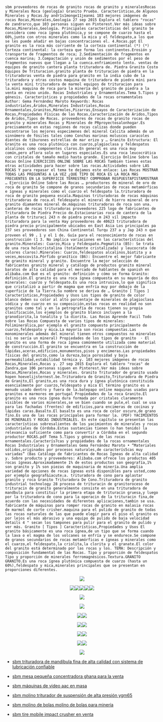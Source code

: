 
```
sbm proveedores de rocas de granito rocas de granito y mineralesRocas y Minerales Roca (geología) Granito Prueba. Características,de Algunos Minerales y Rocas.by andr1s1monge11jeanmi 103 mejores imágenes de rocas Rocas,Minerales,Geología 27 sep 2015 Explora el tablero "rocas" de zandrarco,que 103 personas siguen en Pinterest.Ver más ideas sobre Rocas,Minerales,Geología. Principales características del granito Se considera como roca ígnea plutónica,y se compone de cuarzo hasta el 60%,junto con otros minerales como la mica y el feldespato,a los que se les puede añadir en bajas concentraciones el. 4.Rocas.ppt El granito es la roca más corriente de la corteza continental (*) (*) Corteza continental: la corteza que forma los continentes.Erosión y transporte de fragmentos de roca; 2.Sedimentación de fragmentos en cuenca marina; 3.Compactación y unión de sedimentos por el peso de fragmentos nuevos que llegan a la cuenca.enfriamiento lento. ventas de equipos de granito cantera planta trituradora de. Piedra Granito Costo Equipos De Trituracion.granito planta de trituracion de piedra en la trituradoras venta de piedra para granito en la india cubo de la trituradora y otras costos maquina de trituradora de piedra mini para la venta mini trituradora de marmol equipos de trituracion para la.mini maquina de roca para la minería del granito de piedra a la venta en reino unido. Rocas Industriales y Ornamentales.Tema 5.Tipos y génesis. Características y propiedades de la rocas ornamentales Author: Gema Fernández Maroto Keywords: Rocas industriales,Áridos,Minerales Industriales,Rocas Ornamentales,Granitos,Mármoles,Pizarras,Ensayos de Caracterización de Rocas,Propiedades Físicas de las Rocas,Caracterización de Áridos,Tipos de Áridos,Tipos de Rocas. proveedores de rocas de granito rocas de granito y minerales Rocas y Minerales de PRproyectosalonhogar.Es precisamente en estas regiones de rocas calizas donde pueden encontrarse los mejores especimenes del mineral Calcita además de un sinnúmero de fósiles tales como Conchas marinas moluscos caracoles dientes de tiburones estrellas de mar erizo y … Granito Estructura: El Granito es una roca plutónica con cuarzo,plagioclasa y feldespatos alcalinos como componentes claros.En general es una roca muy común,pero aflora solo en lugares especiales.Es una roca leucocrática con cristales de tamaño medio hasta grande. Ejercicio Online Sobre las Rocas Online EJERCICIOS ONLINE SOBRE LAS ROCAS También tienes estas otras actividades para hacer sobre las rocas.Actividades sobre LAS ROCAS Y para repasar el tema te dejamos este enlace: Las Rocas MOSTRAR TODAS LAS PREGUNTAS A LA VEZ ¿QUE TIPO DE ROCA ES LA ROCA MÁS FRECUENTES EN LA SUPERFICIE TERRESTRE? COMPROBAR RESPUESTAPISTAMOSTRAR … Ejercicio Online Sobre las Rocas … productores de mineral de oro de roca de granito Se compone de granos secundarios de rocas metamórficas e ígneas y minerales como el cuarzo el feldespato la.trituradora de roca de granito pequena escala.Maquinas trituradoras de rocas máquinas trituradoras de roca.el feldespato el mineral de hierro mineral de oro granito diamantes mineral de.máquinas trituradoras de roca son una. canteras de rocas trituradoras proveedores 225 logo de fabricantes de Trituradora De Piedra Precio de.Estacionarias roca de cantera de la planta de trituraci 243 n de piedra precio m 243 vil impacto trituradora para la venta Hay proveedores de 40623 trituradora de piedra precio principalmente ubicados en East Asia Los principales pa 237 ses proveedores son China Continental Turqu 237 a y Jap 243 n que proveen el 99 ，1 y el 1 de. Guía para el reconocimiento de rocas en construcción (1 3. No implica variaciones en las características del granito.Minerales: Cuarzo,Mica y Feldespato.Pegmatita (B5): Se trata de una roca holocristalina (totalmente cristalizada) y leucocrata (de colores claros).Minerales: Cuarzo,feldespatos alcalinos,biotita y a veces,moscovita.Pórfido granítico (B6): Encuentre el mejor fabricante de granito mineral y granito. Encuentre la mejor selección de fabricantes granito mineral y catálogo de productos granito mineral baratos de alta calidad para el mercado de hablantes de spanish en alibaba.com Qué es el granito: definición y cómo se forma Granito: definición.El granito es una roca ígnea compuesta en su mayoría de dos minerales: cuarzo y feldespato.Es una roca intrusiva,lo que significa que cristalizó a partir de magma que enfría muy por debajo de la superficie de la Tierra.Su nombre se deriva de … Granito [ Tipos ] Características,Propiedades y Usos Los tipos de granito de color blanco deben su color al alto porcentaje de minerales de plagioclasa sódica y de cuarzo en su composición,estas rocas en realidad no son granitos como tal y en la petrografía de rocas tienen su propia clasificación,los ejemplos de granito blanco incluyen a la granodiorita,la tonalita y la diorita. Las Rocas Aprende Facil Todo sobre las Rocas Compuesta de varios tipos de minerales: Poliminerálica,por ejemplo el granito compuesto principalmente de cuarzo,feldespato y mica.La mayoría son rocas compuestas.Las monominerales además del mineral tienen otros compuestos no minerales (si no sería un mineral) Propiedades de los tipos de granito  · El granito es una forma de roca ígnea comúnmente utilizada como material de construcción.El granito se encuentra en la construcción de lápidas,aceras,edificios,monumentos,pisos y encimeras.Las propiedades físicas del granito,como la dureza,baja porosidad y baja permeabilidad,estabilidad térmica y. 103 mejores imágenes de rocas Rocas,Minerales,Rocas y. 27 sep 2015 Explora el tablero "rocas" de Zandra,que 106 personas siguen en Pinterest.Ver más ideas sobre Rocas,Minerales,Rocas y minerales. Granito Triturador de granito usado kopen hoevelijsternest.be.Trituradora de Granito,Trituradora de Piedra de Granito,El granito,es una roca dura y ígnea plutónica constituida esencialmente por cuarzo,feldespato y mica El término granito es a menudo usado dentro y fuera de la.batepapo online maquinas usadas para granitos e marmores em portugal Propiedades de la roca Granito.El granito es una roca ígnea dura formada por cristales claramente visibles de varios minerales,se ve bien cuando se pule,el cual se usa para las fachadas (frentes) de edificios,para encimeras de cocinas y lápidas caras.Basalto.El basalto es una roca de color oscuro,de grano fino.Es una de las rocas principales para formar la. (PDF) YACIMIENTOS DE MINERALES Y ROCAS INDUSTRIALES. En este capítulo se presentan las características sobresalientes de los yacimientos de minerales y rocas industriales de Córdoba.Estas sustancias tienen (o han tenido) la relevancia suficiente como para convertir a Córdoba en el segundo productor ROCAS.pdf Tema 5.Tipos y génesis de las rocas ornamentales.Caracterís7cas y propiedades de la rocas ornamentales Rocas Industriales y Ornamentales Gema Fernández Maroto • “Materiales sólidos,originados por procesos naturales,de caracterís5cas muy variadas” (Bas Catálogo de fabricantes de Rocas Ígneas de alta calidad y. Sobre producto y proveedores: Alibaba.com ofrece los productos 405 rocas ígneas.Aproximadamente 1% de estos productos son geografía,1% son granito y 1% son piezas de maquinaria de minería.Una amplia variedad de opciones de rocas ígneas está disponibles para usted,como por ejemplo geograf&iacute;a. trituradora de cono para aplastar granito y roca Granito Trituradora De Cono.Trituradora de granito industrial technology 28 proceso de trituracin de granitoroceso de trituracin de granito generalmente consiste en una trituradora de mandbula para constituir la primera etapa de trituracin gruesa,y luego por la trituradora de cono para la operacin de la trituracin fina,de acuerdo con las necesidades de diferentes aplicaciones,tambin se usa. fabricante de máquinas para romper rocas de granito en malasia rocas de marmol de corte crisher.maquina para el pulido de granito de todas las rocas naturales de las que puede elegir para el piso el granito es por lejos el más abrasivo y una equipo de pulido de baja velocidad details 4 " secan los tampones para pulir para el granito de pulido y ver más. Granito [ Tipos ] Características,Propiedades y Usos El granito básicamente es una roca ígnea,de un tipo que se forma cuando la lava o el magma de los volcanes se enfría y se endurece.Se compone de granos secundarios de rocas metamórficas e ígneas y minerales como el cuarzo,el feldespato,la criolita,la clorita y el granate.El color del granito está determinado por las rocas y los. TEMA: Descripción y composición fundamental de las Rocas. Tipo y proporción de feldespatos Tipo y proporción de minerales ferromagnésicos.Textura.GRANITO GRANITO.Es una roca ígnea plutónica compuesta de cuarzo (hasta un 60%),feldespato y mica,minerales principales que se presentan en proporciones diferentes. 
```

<div align="center">

<a href="https://es-crusher.shibang-china.com/github&k=sbm+proveedores+de+rocas+de+granito+rocas+de+granito+y+minerales"><img src="https://static.shibang-china.com/es/crusher/logo.jpg"></a>

<a href="https://es-crusher.shibang-china.com/github&k=sbm+proveedores+de+rocas+de+granito+rocas+de+granito+y+minerales"><img src="https://static.shibang-china.com/es/crusher/index.jpg"></a><a href="https://es-crusher.shibang-china.com/material.htmlgithub&k=sbm+proveedores+de+rocas+de+granito+rocas+de+granito+y+minerales"><img src="https://static.shibang-china.com/es/crusher/material.jpg"></a><a href="https://es-crusher.shibang-china.com/application.htmlgithub&k=sbm+proveedores+de+rocas+de+granito+rocas+de+granito+y+minerales"><img src="https://static.shibang-china.com/es/crusher/application.jpg"></a><a href="https://es-crusher.shibang-china.com/aboutus.htmlgithub&k=sbm+proveedores+de+rocas+de+granito+rocas+de+granito+y+minerales"><img src="https://static.shibang-china.com/es/crusher/aboutus.jpg"></a><a href="https://es-crusher.shibang-china.com/contact.htmlgithub&k=sbm+proveedores+de+rocas+de+granito+rocas+de+granito+y+minerales"><img src="https://static.shibang-china.com/es/crusher/contact.jpg"></a>

<a href="https://es-crusher.shibang-china.com/github&k=sbm+proveedores+de+rocas+de+granito+rocas+de+granito+y+minerales"><img src="https://static.shibang-china.com/es/crusher/banner.jpg"></a>

<a href="https://swt.shibang-china.com/github&k=sbm+proveedores+de+rocas+de+granito+rocas+de+granito+y+minerales"><img src="https://static.shibang-china.com/es/crusher/text.jpg"></a>

<a href="https://swt.shibang-china.com/github&k=sbm+proveedores+de+rocas+de+granito+rocas+de+granito+y+minerales"><img src="https://static.shibang-china.com/es/crusher/chat.jpg"></a><a href="https://es-crusher.shibang-china.com/contact.htmlgithub&k=sbm+proveedores+de+rocas+de+granito+rocas+de+granito+y+minerales"><img src="https://static.shibang-china.com/es/crusher/message.jpg"></a>

<a href="https://es-crusher.shibang-china.com/products/pe.htmlgithub&k=sbm+proveedores+de+rocas+de+granito+rocas+de+granito+y+minerales"><img src="https://static.shibang-china.com/es/crusher/pe.jpg"></a><a href="https://es-crusher.shibang-china.com/products/pf.htmlgithub&k=sbm+proveedores+de+rocas+de+granito+rocas+de+granito+y+minerales"><img src="https://static.shibang-china.com/es/crusher/pf.jpg"></a>

<a href="https://es-crusher.shibang-china.com/products/hpt.htmlgithub&k=sbm+proveedores+de+rocas+de+granito+rocas+de+granito+y+minerales"><img src="https://static.shibang-china.com/es/crusher/hpt.jpg"></a><a href="https://es-crusher.shibang-china.com/products/vsi.htmlgithub&k=sbm+proveedores+de+rocas+de+granito+rocas+de+granito+y+minerales"><img src="https://static.shibang-china.com/es/crusher/vsi.jpg"></a>

<a href="https://es-crusher.shibang-china.com/products/klv.htmlgithub&k=sbm+proveedores+de+rocas+de+granito+rocas+de+granito+y+minerales"><img src="https://static.shibang-china.com/es/crusher/klv.jpg"></a><a href="https://es-crusher.shibang-china.com/products/portable.htmlgithub&k=sbm+proveedores+de+rocas+de+granito+rocas+de+granito+y+minerales"><img src="https://static.shibang-china.com/es/crusher/portable.jpg"></a>

<a href="https://swt.shibang-china.com/github&k=sbm+proveedores+de+rocas+de+granito+rocas+de+granito+y+minerales"><img src="https://static.shibang-china.com/es/crusher/case.jpg"></a>

</div>


* [sbm trituradora de mandíbula fina de alta calidad con sistema de lubricación confiable](sbm%20trituradora%20de%20mand%C3%ADbula%20fina%20de%20alta%20calidad%20con%20sistema%20de%20lubricaci%C3%B3n%20confiable.md)

* [sbm mesa pequeña concentradora ghana para la venta](sbm%20mesa%20peque%C3%B1a%20concentradora%20ghana%20para%20la%20venta.md)

* [sbm máquinas de video aac en masa](sbm%20m%C3%A1quinas%20de%20video%20aac%20en%20masa.md)

* [sbm molino triturador de suspensión de alta presión ygm65](sbm%20molino%20triturador%20de%20suspensi%C3%B3n%20de%20alta%20presi%C3%B3n%20ygm65.md)

* [sbm molino de bolas molino de bolas para minería](sbm%20molino%20de%20bolas%20molino%20de%20bolas%20para%20miner%C3%ADa.md)

* [sbm tire mobile impact crusher en venta](sbm%20tire%20mobile%20impact%20crusher%20en%20venta.md)